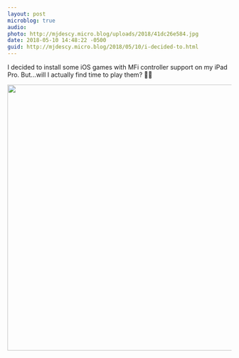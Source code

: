 ```yaml
---
layout: post
microblog: true
audio: 
photo: http://mjdescy.micro.blog/uploads/2018/41dc26e584.jpg
date: 2018-05-10 14:48:22 -0500
guid: http://mjdescy.micro.blog/2018/05/10/i-decided-to.html
---
```

I decided to install some iOS games with MFi controller support on my iPad Pro. But...will I actually find time to play them? 🤷‍♂️

<img src="http://mjdescy.micro.blog/uploads/2018/41dc26e584.jpg" width="600" height="599" />

